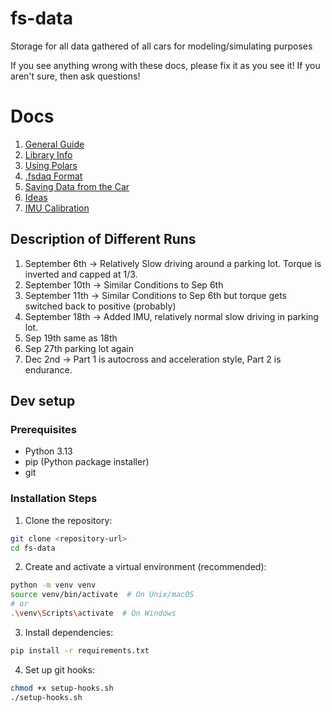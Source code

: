 # fs-data
Storage for all data gathered of all cars for modeling/simulating purposes

If you see anything wrong with these docs, please fix it as you see it! If you aren't sure, then ask questions!

# Docs

1. [General Guide](Docs/General%20Guide.md)
1. [Library Info](Docs/Library%20Info.md)
1. [Using Polars](Docs/Using%20Polars.md)
1. [.fsdaq Format](Docs/2025%20Custom%20Binary.md)
1. [Saving Data from the Car](Docs/Saving%20Data.md)
1. [Ideas](ideas.md)
1. [IMU Calibration](<IMU Calibration.md>)



## Description of Different Runs
1. September 6th -> Relatively Slow driving around a parking lot. Torque is inverted and capped at 1/3.
2. September 10th -> Similar Conditions to Sep 6th 
3. September 11th -> Similar Conditions to Sep 6th but torque gets switched back to positive (probably)
4. September 18th -> Added IMU, relatively normal slow driving in parking lot.
5. Sep 19th same as 18th
6. Sep 27th parking lot again
7. Dec 2nd -> Part 1 is autocross and acceleration style, Part 2 is endurance.

## Dev setup

### Prerequisites
- Python 3.13
- pip (Python package installer)
- git

### Installation Steps

1. Clone the repository:
```bash
git clone <repository-url>
cd fs-data
```

2. Create and activate a virtual environment (recommended):
```bash
python -m venv venv
source venv/bin/activate  # On Unix/macOS
# or
.\venv\Scripts\activate  # On Windows
```

3. Install dependencies:
```bash
pip install -r requirements.txt
```

4. Set up git hooks:
```bash
chmod +x setup-hooks.sh
./setup-hooks.sh
```
